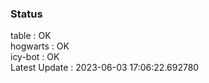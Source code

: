 ### Status


table : OK  
hogwarts : OK  
icy-bot : OK  
Latest Update : 2023-06-03 17:06:22.692780
